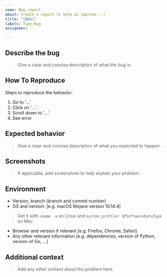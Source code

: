 ```yaml
---
name: Bug report
about: Create a report to help us improve :-)
title: "[BUG]"
labels: Type:Bug
assignees: ''

---
```


## Describe the bug

> Give a clear and concise description of what the bug is.

## How To Reproduce

Steps to reproduce the behavior:

1. Go to '...'
2. Click on '....'
3. Scroll down to '....'
4. See error

## Expected behavior

> Give a clear and concise description of what you expected to happen.

## Screenshots

> If applicable, add screenshots to help explain your problem.

## Environment

- Version, branch (branch and commit number)
- OS and version: [e.g. macOS Mojave version 10.14.4]

> Get it with `uname -a` on Linux and `system_profiler SPSoftwareDataType` on Mac

- Browser and version if relevant [e.g. Firefox, Chrome, Safari]
- Any other relevant information [e.g. dependencies, version of Python, version of Go, ...]

## Additional context

> Add any other context about the problem here.
